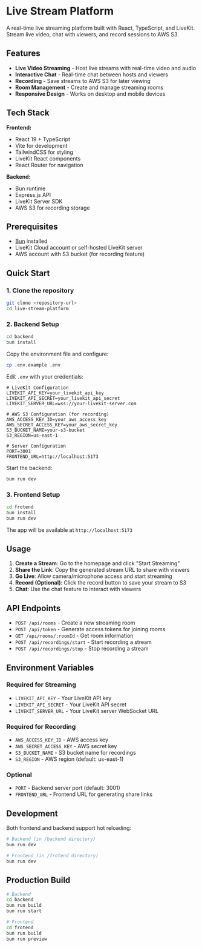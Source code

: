 # Live Stream Platform

A real-time live streaming platform built with React, TypeScript, and LiveKit. Stream live video, chat with viewers, and record sessions to AWS S3.

## Features

- **Live Video Streaming** - Host live streams with real-time video and audio
- **Interactive Chat** - Real-time chat between hosts and viewers
- **Recording** - Save streams to AWS S3 for later viewing
- **Room Management** - Create and manage streaming rooms
- **Responsive Design** - Works on desktop and mobile devices

## Tech Stack

**Frontend:**
- React 19 + TypeScript
- Vite for development
- TailwindCSS for styling
- LiveKit React components
- React Router for navigation

**Backend:**
- Bun runtime
- Express.js API
- LiveKit Server SDK
- AWS S3 for recording storage

## Prerequisites

- [Bun](https://bun.sh) installed
- LiveKit Cloud account or self-hosted LiveKit server
- AWS account with S3 bucket (for recording feature)

## Quick Start

### 1. Clone the repository

```bash
git clone <repository-url>
cd live-stream-platform
```

### 2. Backend Setup

```bash
cd backend
bun install
```

Copy the environment file and configure:

```bash
cp .env.example .env
```

Edit `.env` with your credentials:

```env
# LiveKit Configuration
LIVEKIT_API_KEY=your_livekit_api_key
LIVEKIT_API_SECRET=your_livekit_api_secret
LIVEKIT_SERVER_URL=wss://your-livekit-server.com

# AWS S3 Configuration (for recording)
AWS_ACCESS_KEY_ID=your_aws_access_key
AWS_SECRET_ACCESS_KEY=your_aws_secret_key
S3_BUCKET_NAME=your-s3-bucket
S3_REGION=us-east-1

# Server Configuration
PORT=3001
FRONTEND_URL=http://localhost:5173
```

Start the backend:

```bash
bun run dev
```

### 3. Frontend Setup

```bash
cd frotend
bun install
bun run dev
```

The app will be available at `http://localhost:5173`

## Usage

1. **Create a Stream**: Go to the homepage and click "Start Streaming"
2. **Share the Link**: Copy the generated stream URL to share with viewers
3. **Go Live**: Allow camera/microphone access and start streaming
4. **Record (Optional)**: Click the record button to save your stream to S3
5. **Chat**: Use the chat feature to interact with viewers

## API Endpoints

- `POST /api/rooms` - Create a new streaming room
- `POST /api/token` - Generate access tokens for joining rooms
- `GET /api/rooms/:roomId` - Get room information
- `POST /api/recordings/start` - Start recording a stream
- `POST /api/recordings/stop` - Stop recording a stream

## Environment Variables

### Required for Streaming
- `LIVEKIT_API_KEY` - Your LiveKit API key
- `LIVEKIT_API_SECRET` - Your LiveKit API secret
- `LIVEKIT_SERVER_URL` - Your LiveKit server WebSocket URL

### Required for Recording
- `AWS_ACCESS_KEY_ID` - AWS access key
- `AWS_SECRET_ACCESS_KEY` - AWS secret key
- `S3_BUCKET_NAME` - S3 bucket name for recordings
- `S3_REGION` - AWS region (default: us-east-1)

### Optional
- `PORT` - Backend server port (default: 3001)
- `FRONTEND_URL` - Frontend URL for generating share links

## Development

Both frontend and backend support hot reloading:

```bash
# Backend (in /backend directory)
bun run dev

# Frontend (in /frotend directory)  
bun run dev
```

## Production Build

```bash
# Backend
cd backend
bun run build
bun run start

# Frontend
cd frotend
bun run build
bun run preview
```
